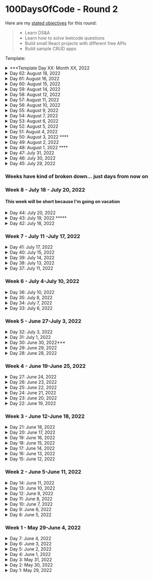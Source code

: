 # 100DaysOfCode - Round 2

Here are my [stated objectives](https://lenniecottrell.github.io/100DaysOfCode-Round-2/) for this round:

> - Learn DS&A
> - Learn how to solve leetcode questions
> - Build small React projects with different free APIs
> - Build sample CRUD apps

Template:

<details>
  <summary>***Template Day XX: Month XX, 2022</summary>

#### Things I accomplished today:

#### Things I want to focus on tomorrow:

#### Notes/Learnings

#### To Do

</details>

<details>
  <summary>Day 62: August 18, 2022</summary>

#### Things I accomplished today:

- I decided to scrap the alert altogether and just disable the menu if you're not logged in. I tried to add a little tool tip to encourage the user to log in, but the UI/UX seemed messy so I just disabled it. There are already two places where the user is encouraged to log in, I think that's enough feedback.

#### Things I want to focus on tomorrow:

- Try to add the tool tip about the weird google books behavior
- Figure out how to display languages
- Start reading about deploying!

#### Notes/Learnings

#### To Do

- ~~change alert style if you try to add a book when you're not logged in~~
- add the little tool tip about google shortening descriptions
- Get rid of the warning about a button can't be a child of a button (hasn't caused any problems yet though...)
- deploy!
- fix flashing in MyLibrary when adding a first book to ReadingNow
- preserve the active library tab on refresh
- Add sorting to the main search page
- fix flashing in the sign in button when refreshing

</details>

<details>
  <summary>Day 61: August 16, 2022</summary>

#### Things I accomplished today:

- I started trying to implement a different alert to match the UI style, haven't figured it out yet.

#### Things I want to focus on tomorrow:

- Keep working on the alert style

#### Notes/Learnings

- This is the first Chakra component that doesn't feel straightforward and easy to use, but that may be because I'm trying to put an alert on a modal that already uses the `useDesclosure` methods, and I can't re-use them.

#### To Do

- change alert style if you try to add a book when you're not logged in
- Get rid of the new warning about a button can't be a child of a button
- add the little tool tip about google shortening descriptions
- deploy!
- preserve the active library tab on refresh
- Add sorting to the main search page
- fix flashing in MyLibrary when adding a first book to ReadingNow
- fix flashing in the sign in button when refreshing

</details>

<details>
  <summary>Day 60: August 15, 2022</summary>

#### Things I accomplished today:

- I pretty much finished most of the mobile styles today AFAIK
- I discovered a bug in My Library when there were no authors listed in the results. I fixed it quickly!
- Yesterday (maybe today?) I created a bug in the warning popover where it doesn't dismiss on desktop. It works fine on mobile for some reason, but I should deal with that next, then I can merge this branch into main.

#### Things I want to focus on tomorrow:

- ~~Fix the popover issue~~
- Fix the alert style if you're not logged in
- Add the little tool tip to the BookDetailShelf component.

#### Notes/Learnings

Now that I know what I'm doing with responsive styles in Chakra, I loooooove it.

#### To Do

- Fix popover issue
- Get rid of the new warning about a button can't be a child of a button
- ~~deal with mobile styles for the detail page(s)~~
- ~~deal with mobile styles for MyLibrary~~
- change alert style if you try to add a book when you're not logged in
- add the little tool tip about google shortening descriptions
- deploy!
- preserve the active library tab on refresh
- Add sorting to the main search page
- fix flashing in MyLibrary when adding a first book to ReadingNow
- fix flashing in the sign in button when refreshing

</details>

<details>
  <summary>Day 59: August 14, 2022</summary>

#### Things I accomplished today:

- Had to skip a day since my in-laws are in town and we had some house projects to do.
- I did some good hard work today and made up for yesterday. I found some great chakraUI templates [here](https://chakra-templates.dev/navigation/navbar) and adapted one to fit my needs to I could collapse the menu.
  - The way they did this was really smart! Instead of needing an if statement, they just used different display styles to hide/show the menu depending on the screen size. Under the hood this uses @media queries with `min-width` but it's a little cleaner with chakra
- I also added link overlays to the collapsed menu so that the whole row is clickable, instead of just the word. Much better UX

#### Things I want to focus on tomorrow:

- Finish fleshing out the mobile styles - shouldn't be super hard (fingers crosses)

#### Notes/Learnings

- I'm glad those templates exist because I would have been scratching my head quite a lot to figure this out. I also had to do a lot of tweaking to get it to work for me, I didn't just copy/paste. Actually, copy/pasting code pretty much never works, because everyone's codebase is different, and if you don't understand what you're pasting, you'll either introduce some weird side effects or break something outright.

#### To Do

- ~~Figure out how to collapse the nav menu for mobile~~
- Fix popover issue
- Get rid of the new warning about a button can't be a child of a button
- deal with mobile styles for the detail page(s)
- deal with mobile styles for MyLibrary
- change alert style if you try to add a book when you're not logged in
- add the little tool tip about google shortening descriptions
- deploy!
- preserve the active library tab on refresh
- Add sorting to the main search page
- fix flashing in MyLibrary when adding a first book to ReadingNow
- fix flashing in the sign in button when refreshing

</details>

<details>
  <summary>Day 58: August 12, 2022</summary>

#### Things I accomplished today:

- Started working on mobile styles. Chakra makes it prettty easy, except I'm not sure how to collapse the menu. I might need to go the traditional way with a media query and classnames rather than chakra's built-in system and conditional react

#### Things I want to focus on tomorrow:

- Keep working on mobile styles

#### Notes/Learnings

- Collapsing the nav menu has been the first style related thing that Chakra doesn't make really easy.

#### To Do

- Figure out how to collapse the nav menu for mobile
- deal with mobile styles for the detail page
- change alert style if you try to add a book when you're not logged in
- add the little tool tip about google shortening descriptions
- deploy!
- preserve the active library tab on refresh
- Add sorting to the main search page
- fix flashing in MyLibrary when adding a first book to ReadingNow
- fix flashing in the sign in button when refreshing

</details>

<details>
  <summary>Day 57: August 11, 2022</summary>

#### Things I accomplished today:

- I moved the style of the search bar from my scss file to a chakra component for consistency's sake
- I removed the search bar from the MyLibrary page. I thought about the value/work of keeping it, and it wasn't worth it. It's unnecessary for a demo app
- I merged into main some work that fixed an issue when removing a book if there's only one on the shelf

#### Things I want to focus on tomorrow:

- start working on mobile styling

#### Notes/Learnings

- I only added one new thing to the to do list today, and checked two off.
- I moved sorting lower on the list. I'm anxious to get a demo out, and that can wait

#### To Do

- change alert style if you try to add a book when you're not logged in
- deal with mobile styles
- change the menu to collapse at a certain breakpoint
- add the little tool tip about google shortening descriptions
- deploy!
- preserve the active library tab on refresh
- ~~hide the search bar on MyLibrary~~
- Add sorting to the main search page
- fix flashing in MyLibrary when adding a first book to ReadingNow
- ~~deal with the final book being removed (again)~~
- fix flashing in the sign in button when refreshing

</details>

<details>
  <summary>Day 56: August 10, 2022</summary>

#### Things I accomplished today:

- Today I mostly floundered around trying to fix the flashing issues when the MyLibrary component mounts. I tried using `useLayoutEffect` which didn't seem to make a difference, and I started considering if my architecture is over engineered (do I really _need_ a server?), but I really don't want to have to go back and redesign everything if I can avoid it

#### Things I want to focus on tomorrow:

- I think I'd like to prioritize getting a demo out, and I can ask for help with the flashing once I have that set up.
- Focus on the final tasks like sorting, mobile styles, hiding the search bar on the my library page

#### Notes/Learnings

- This flashing thing is a real thorn in my side - I thought I had solved it by adding a timeout in `useEffect` when the MyLibrary component loads, but that doesn't actually seem to make a difference. My suspicion now is that the initial state of an empty array is always rendered because of the logic I've written, so I either need to change my logic or change my initial state, or something. It's definitely a timing issue because `useState` is async.

#### To Do

- fix flashing in MyLibrary when adding a first book to ReadingNow
- deal with mobile styles
- change the menu to collapse at a certain breakpoint
- hide the search bar on MyLibrary
- Add sorting to the main search page
- preserve the active library tab on refresh
- add the little tool tip about google shortening descriptions
- fix flashing in the sign in button when refreshing

</details>

<details>
  <summary>Day 55: August 9, 2022</summary>

#### Things I accomplished today:

- I dealt with undefined values on the server when the value returned from a shelf is empty
- I read a little about `useLayoutEffect` and tried it out a little to see if it helped flashing. I don't think I fully wrapped my brain around it because it didn't seem to make a difference. I went back to trying to fix it with normal `useEffect`

#### Things I want to focus on tomorrow:

- I need to fix the flashing on the initial load of the `MyLibrary` component, but the refresh flashing I will move to a lower priority
- work on mobile styles

#### Notes/Learnings

#### To Do

- fix flashing in MyLibrary when adding a first book to ReadingNow
- deal with mobile styles
- change the menu to collapse at a certain breakpoint
- hide the search bar on MyLibrary
- Add sorting to the main search page
- preserve the active library tab on refresh
- add the little tool tip about google shortening descriptions
- fix flashing in the sign in button when refreshing

</details>

<details>
  <summary>Day 54: August 7, 2022</summary>

#### Things I accomplished today:

I fixed a bunch of minor things today but it really cleaned up the whole experience of the app. I dealt with teh sign-out flow and the state of the sign in/sign out button, and added user feedback so you know if you're signed in or out.

#### Things I want to focus on tomorrow:

- figure out the multiple authors comma problem when books are removed from MyLibrary

#### Notes/Learnings

-It's amazing how most days I can knock out one major piece of functionality and add two or three things to the two do list at the same time.
-I've said it before I'll say it again - consistency is the key to learning and building.
-I'm excited to finish this, have a project I'm proud of, and get back into DS&A

#### To Do

- deal with mobile styles
- change the menu to collapse at a certain breakpoint
- add the little tool tip about google shortening descriptions
- fix flashing in the sign in button when refreshing
- fix flashing in MyLibrary when adding a first book to ReadingNow
- Add sorting to the main search page
- hide the search bar on MyLibrary
- preserve the active library tab on refresh

</details>

<details>
  <summary>Day 53: August 6, 2022</summary>

#### Things I accomplished today:

Today I cleaned up the styles of the book detail cards to make them more pleasing to look at

#### Things I want to focus on tomorrow:

- Fix multiple authors on the BookDetailShelf card
- Deal with the sign out button
- Maybe address some of the flashing issues
- Add sorting?

#### Notes/Learnings

The google books API returns different volume information depending on whether you're authenticated or not. WTF google?

#### To Do

- ~~figure out how to stop multiple authors from adding commas every time the components renders~~
- ~~handle sign out~~
- add a tooltip to explain the goodle books API behavior
- fix flashing in the sign in button when refreshing
- fix flashing in MyLibrary when adding a first book to ReadingNow
- Add sorting to the main search page
- ~~Clean up styles~~
- hide the search bar on MyLibrary
- preserve the active library tab on refresh

</details>

<details>
  <summary>Day 52: August 5, 2022</summary>

#### Things I accomplished today:

- I added toasts to indicate success/errors with adding and removing books from shelves, and got the modals to close and lists to update when books are added/removed. I still added three things to the to do list, but this was important progress :D

#### Things I want to focus on tomorrow:

- I have multiple flashing issues to deal with now, but I'm not going to prioritize that right now (hopefully that doesn't come back to bite me)
- deal with some smaller things on the to-do list to try and pare it down a bit

#### Notes/Learnings

- I tried to fix the issue with the sign-in button flashing on refresh, and I'm gonna push that to the bottom of the to-do list. It's annoying but it's not crucial to the functionality, and I have other things to work on that are more important

#### To Do

- ~~reorder the list of shelves to be consistent with shelfId~~
- figure out how to stop multiple authors from adding commas every time the components renders
- Clean up styles
- Add sorting to the main search page
- hide the search bar on MyLibrary
- preserve the active library tab on refresh
- fix flashing in MyLibrary when adding a first book to ReadingNow
- fix flashing in the sign in button when refreshing
- handle sign out
- ~~close the book detail modal and re-render when books are removed from a shelf~~
- ~~close the book detail modal and re-render with a success message when books are added to a shelf~~

</details>

<details>
  <summary>Day 51: August 4, 2022</summary>

#### Things I accomplished today:

- I started working on the sign-in button state which proved more complicated than conditional rendering.
- I needed to add the authorization flow to another one of my routes which felt innefficient, but it works
- I added a server call to the useToken custom hook to check to see if initial token state exists when the hook is initialized. This solved some flashing issues on navigation, but now I have flashing issues on refresh...

#### Things I want to focus on tomorrow:

- Fix the flashing issue
- go back to working on what happens in the app after you add/remove a book

#### Notes/Learnings

#### To Do

- fix flashing issue with the sign in button on refresh
- handle search on the library shelves
- handle sign out
- close the book detail modal and re-render when books are removed from a shelf
- close the book detail modal and re-render with a success message when books are added to a shelf
- figure out how to stop multiple authors from adding commas every time the components renders
- Add sorting
- Clean up styles

</details>

<details>
  <summary>Day 50: August 3, 2022 ****</summary>

#### Things I accomplished today:

- Woo! I added a bunch of cool stuff today
  - I added session storage to only show the welcome modal on the first time the user visits in a session. This works really well!
  - I restricted the My Library page to only work when the use has already logged in
  - I added a popover to the My Library link that only shows up when the user isn't logged in.

#### Things I want to focus on tomorrow:

- Deal with the sign in button state
- Go back to closing the detail modals

#### Notes/Learnings

- I implemented session storage for the first time today. Pretty straightforward stuff, but always good to try new things
- I am learning a ton about when and how to use the useEffect hook

#### To Do

- Deal with the sign in button state
- close the book detail modal and re-render when books are removed from a shelf
- close the book detail modal and re-render with a success message when books are added to a shelf
- figure out how to stop multiple authors from adding commas every time the components renders
- Add sorting
- Clean up styles

</details>

<details>
  <summary>Day 49: August 2, 2022</summary>

#### Things I accomplished today:

- I started to fix the loading issue by creating a modal that prompts the user to log in. This mostly works
- I need to figure out how to make sure that the app recognizes that the user is logged in when a token exists in the backend already.

#### Things I want to focus on tomorrow:

- Keep working on this! I'm close to wrapping up this issue.
- Get the welcome modal to only appear on first load

#### Notes/Learnings

- This has been a good exercise in yak shaving XD I started by trying to remove a book, which meant I needed to re-render some components, which means I needed to move state to a different component, but then it would all just be easier if bookshelves weren't accessible in the first place if you weren't logged in...

#### To Do

- ~~Get the welcome modal to only appear on first load~~
- ~~figure out the log in timing issue~~
- ~~get the app not to break when you click on "my library" when you're not logged in~~
- Deal with the sign in button state
- close the book detail modal and re-render when books are removed from a shelf
- close the book detail modal and re-render with a success message when books are added to a shelf
- figure out how to stop multiple authors from adding commas every time the components renders
- ~~add a logged in context?~~
- Add sorting
- Clean up styles

</details>

<details>
  <summary>Day 48: August 1, 2022 ****</summary>

#### Things I accomplished today:

- I successfully fixed the refresh error by loading the token into the API call on the server rather than using a query parameter from the client. This worked really well until I reset everything, and now the library page doesn't load unless you're already signed in, so I need to handle that, but I made a big step from yesterday when I was stuck.
- I cleaned up some components as well - always good to clean as you go

#### Things I want to focus on tomorrow:

- once I fix this loading issue I can move on to the next items in my to-do list. I have a sense for what needs to be done to fix it.
- After that, figure out how to close the modal and show a success message when actions are performed

#### Notes/Learnings

- I'm learning a lot about when and how to use `useEffect` and how timing works in React. It feels like a more advanced understanding of what's actually going on under the hood.
- I'm glad I added a backend - it's useful for a number of things and I'm learning more about what I can do with it, like storing information for later and making API calls from the server instead of the client.
- Originally I thought that storing the token on the server would make Context irrelevant, but now I'm using both and I can understand why you might need both.

#### To Do

    - Add routes to the library page to stay on the right page when refreshed
    - Figure out what to do when the token expires

</details>

<details>
  <summary>Day 47: July 31, 2022</summary>

#### Things I accomplished today:

- I'm stuck again. I started working on the re-load page issue which led me down a rabbit hole of figuring out where state belongs and where to make API calls and how to fetch token data from my server before the page renders

#### Things I want to focus on tomorrow:

- Gotta figure this out. How do I get the token data from the server before the component renders?

#### Notes/Learnings

- do I need the tab components if I move the API calls/state to MyLibary?

#### To Do

    - figure out how to refresh the page without crashing the app
    - close the modal and re-render when books are removed from a shelf
    - close the modal with a success message when books are added to a shelf
    - figure out how to stop multiple authors from adding commas every time the components renders
    - get the app not to break when you click on "my library" when you're not logged in
    - add a logged in context?
    - Deal with the sign in button state
    - Add sorting
    - Clean up styles

</details>

<details>
  <summary>Day 46: July 30, 2022</summary>

#### Things I accomplished today:

- I wrote my backend call to remove a book from a shelf, it works! (after some troubleshooting where I needed to add an empty pair of brackets in the axios call)
- I added a `BookDetailShelf` component to be able to remove a book, and change the button appropriately. I wonder if there's a simpler way to do this?

#### Things I want to focus on tomorrow:

- keep working on the close-modal and re-render issue

#### Notes/Learnings

- Programming is an exercise in one-step-forward-two-steps-back. I checked something off in my to do list today, but noticed multiple other things I need to address

#### To Do:

    - close the modal and re-render when books are removed from a shelf
    - close the modal with a success message when books are added to a shelf
    - figure out how to stop multiple authors from adding commas every time the components renders
    - get the app not to break when you click on "my library" when you're not logged in
    - add a logged in context?
    - Deal with the sign in button state
    - Add sorting
    - Clean up styles

</details>

<details>
  <summary>Day 45: July 29, 2022</summary>

#### Things I accomplished today:

- I got the "My Library" page working. It now renders books from any of the available shelves!

#### Things I want to focus on tomorrow:

- design and add a button to remove a book from a bookshelf - maybe it can go in the bookdetail component somehow? Or make a similar but slightly different version of the book detail component? that's probably easier

#### Notes/Learnings

- To Do:
  - add a logged in context
  - ~~Differentiate between the GET shelf calls in the backend~~
  - remove books from shelves
  - Deal with the sign in button state
  - Add sorting
  - Clean up styles

</details>

### Weeks have kind of broken down... just days from now on

### Week 8 - July 18 - July 20, 2022

#### This week will be short because I'm going on vacation

<details>
  <summary>Day 44: July 20, 2022</summary>

#### Things I accomplished today:

-Opened and closed a PR for the `feature/addToLibrary` branch.

- I added a route to the backend to GET an authenticated user's shelves and successfully returned a book I added via my app
- I added a custom hook to use Context for the Token value. It works, but I still need a deeper understanding of Context

#### Things I want to focus on tomorrow:

-Tomorrow I'll be off the grid! When I get back, focus on rendering the shelves. I need to adapt the CardGrid component for the shelves, but I already have a good idea about how to do it

#### Notes/Learnings

- I found out that currently I can only log in on the landing page. That isn't a problem, but I need to deal with it
- Still to do, in a loose order:
  - Render the shelves
  - Differentiate between the GET shelf calls in the backend
  - remove books from shelves
  - Deal with the sign in button state
  - Add sorting
  - Clean up styles

</details>
<details>
  <summary>Day 43: July 19, 2022 *****</summary>

#### Things I accomplished today:

- I finally got my backend request working, and added a book to my google books library!

#### Things I want to focus on tomorrow:

- add the other calls to the other shelves
- Start working on what happens once the backend gets the response

#### Notes/Learnings

- Still to do, in no particular order:
  - Remove books from shelves
  - render the shelves and handle auto updates?
  - add sorting
  - add pagination/load more
  - handle rendering of the sign in button if you're signed in
  - clean up the styles of the book detail page

</details>
<details>
  <summary>Day 42: July 18, 2022</summary>

#### Things I accomplished today:

- Changed my API key and reset my .env file so it doesn't get tracked!
- Wrote my basic routes for the backend
- Connected my frontend to the backend and sent request parameters
- Sent basic responses to the frontend

#### Things I want to focus on tomorrow:

- Make a request from the backend to the google books API and actually send book data to the frontend - I should plan out how that's actually going to work in my app...

#### Notes/Learnings

- Always make sure .env files are in the .gitignore BEFORE you start coding!
- I achieved everything I said I wanted to work on today
- If I had the whole day free I feel like I could make massive progress on this project

</details>

### Week 7 - July 11 -July 17, 2022

<details>
  <summary>Day 41: July 17, 2022</summary>

#### Things I accomplished today:

- I missed yesterday but I made it up today with some big progress!
- I figured out how to get the access token I need for the google books api
- I re-wrote my book detail modal to include options for which shelf I needed to add the book do
- I created a backend to store my API key to make authenticated requests

#### Things I want to focus on tomorrow:

- I need to connect my backend and frontend to send the bookdata to the backend, make the request with the API key, and send the data back to the frontend

#### Notes/Learnings

- The most secure way to store sensitive data in a react app is to store it in a backend and make requests from the backend.
- I made big progress today! I'm getting closer and closer to getting all the pieces together, I can feel it coming

</details>

<details>
  <summary>Day 40: July 15, 2022</summary>

#### Things I accomplished today:

- I finally figured out the difference between authorization and authentication - for my purposes I need authorization in my app ising an OAuth implicit flow to get a token for the books API. Actually implementing it is proving challenging, mostly because Google's docs are difficult to navigate. It's hard to tell what's relevant to me and useful

#### Things I want to focus on tomorrow:

- Keep working on this

#### Notes/Learnings

</details>

<details>
  <summary>Day 39: July 14, 2022</summary>

#### Things I accomplished today:

- I did a lot of reading about using google authentication and mad a couple of attempt adding it to my app.
- I got the basic user data, but haven't figured out hwo to get a token yet

#### Things I want to focus on tomorrow:

- Still working on this

#### Notes/Learnings

- The first tutorial I watched used tools that are now deprecated since Google's move to Google Identity Services, so I had to backtrack and start over. I'm trying to just use Google's docs and guides
- The google docs are confusing

</details>

<details>
  <summary>Day 38: July 13, 2022</summary>

#### Things I accomplished today:

- I'm still digging into Google Identity Services. I tried using some pre-built stuff from NPM but I can't seem to get the things I need from it, so I keep having to backtrack and learn how to implement it directly. This is probably a good thing in the long run.

#### Things I want to focus on tomorrow:

- Keep working on this - I'm going to stick to this goal until I am able to add books to my library

#### Notes/Learnings

- Be patient, be consistent, you'll get there

</details>

<details>
  <summary>Day 37: July 11, 2022</summary>

#### Things I accomplished today:

- Did more research/tinkering with google auth - I still think it'll serve my purposes but it's taking a while to know how to implement it correctly. I think I need to use React Context?

#### Things I want to focus on tomorrow:

- Keep working on this

#### Notes/Learnings

- Glad to try a new tool like React Context

</details>

### Week 6 - July 4-July 10, 2022

<details>
  <summary>Day 36: July 10, 2022</summary>

#### Things I accomplished today:

- I decided to revisit using google for authentication rather than building my own system and adding stuff to a backend, and I think it'll work fine (I'm trying to do less from scratch this time around)
- I started building out a pretty basic sign-in flow with some npm packages, but as soon as I got it working Google gave me a warning that I was using a soon-to-be-deprecated library and I'd need to upgrade, so I had to backtrack

#### Things I want to focus on tomorrow:

- Keep going with this login issue, I don't think it'll take that long actually (...he said ominously)

#### Notes/Learnings

- This round has been less consistent than round 1, but I have a baby coming and I'm trying to spend quality time with my wife before we have the kid, so I don't feel that bad about missing a day. As long as I stay on track with my goals and keep making progress, that's the important part
- I've been reminded that I enjoy the consistency of daily learning/building, and when this is over I would like to build in an hour of learning/building every day even if it's not in the formal structure of #100DaysOfCode

</details>
<details>
  <summary>Day 35: July 8, 2022</summary>

#### Things I accomplished today:

- I started thinking about how to add things to "My Library" in my book app, and originally I was thinking I could use the Google Books API for that (I think I still can?) but then I thought I might need a database to store everything, so I started looking into MongoDB, and that research was all I really had time for.

#### Things I want to focus on tomorrow:

- Keep going with Mongo, but also maybe spend some more time deciding if I really actually need to do it this way or not.

#### Notes/Learnings

- I haven't made anything with Mongo or any NoSQL DB yet, so I definitely want to come back to it.

</details>
<details>
  <summary>Day 34: July 7, 2022</summary>

#### Things I accomplished today:

- I was finally able to select a single book and pass the data to the modal component on a click
- I made the "find in overdrive" link look like a button

#### Things I want to focus on tomorrow:

- Style the modal and fix the cards
- Add buttons to "add to library"

#### Notes/Learnings

- This was a pretty common and trivial thing to do in React, and I'm glad that my blocker was not my understanding of it, but just a simple syntax error.

</details>

<details>
  <summary>Day 33: July 6, 2022</summary>

#### Things I accomplished today:

- Turns out the undefined data wasn't my issue (thank god, I felt so dumb), the problem was I had brackets around my mapped JSX, so the map was returning an awrray of undefined. Still feel dumb, but not as dumb because I did actually know what I was doing, I just had a stupid syntax error.
- I watched the videos on doubly linked lists and circular lists, but I will watch them again and take notes

#### Things I want to focus on tomorrow:

- Keep working on selecting a single book

#### Notes/Learnings

</details>

### Week 5 - June 27-July 3, 2022

<details>
  <summary>Day 32: July 3, 2022</summary>

#### Things I accomplished today:

- Kept working on reorganizing my API data in react so it's easier to work with
- I refactored a bunch of stuff but I'm still having trouble dealing with undefined data.

#### Things I want to focus on tomorrow:

- If I have time, keep working on this

#### Notes/Learnings

- Maybe I need to do some react tutorials to review some react concepts...

</details>
<details>
  <summary>Day 31: July 1, 2022</summary>

#### Things I accomplished today:

- I jumped back into the book app today. It took a minute to get my brain back in the mode but eventually I got into it again. Daily work will be helpful

#### Things I want to focus on tomorrow:

- Keep working on reorganizing the data to make it easier to use and more "react-like"
- Keep working on dispoalying the data as a selectable card

#### Notes/Learnings

- I'm super stuck on this, and being stuck sucks. I'll keep working at it until I get it.

</details>
<details>
  <summary>Day 30: June 30, 2022***</summary>

#### Things I accomplished today:

- I FINALLY REVERSED A LINKED LIST!!!! The problem before was that I wasn't resetting `current` back to the head on subsequent interations, so after the first removal the loop didn't run.

#### Things I want to focus on tomorrow:

- My parents are in town but I'm still gonna try to get up early to code. Back to the book app, where I'm stuck on another problem. Hopefully coming back to it with fresh eyes will be helpful

#### Notes/Learnings

- I want to write a blog post about this process! I made so many mistakes!

</details>
<details>
  <summary>Day 29: June 29, 2022</summary>

#### Things I accomplished today:

- I was able to fix my `removeLast` method enough so that I can successfully reverse a linked list with up to two elements. It doesn't work when I add a third element. WHYYYYYYYYY

#### Things I want to focus on tomorrow:

- Keep working on this problem. If I can't figure it out tomorrow I will ask for help, but I won't look up alternate solutions until I have solved it at least once by myself.

#### Notes/Learnings

- Progress is slow when you have a very limited time each day.

</details>
<details>
  <summary>Day 28: June 28, 2022</summary>
  
 I went to a wedding this past weekend so I took satuday and sunday off, and I just couldn't fit it in on monday, so I'm starting back up Tuesday. This upcoming weekend will also be weird because my aprents are in town - I will try to code in the mornings as usual but might not get to it every day.
 
  #### Things I accomplished today:
  - I'm still working on reversing a linked list - as I was debugging I learned that there were issues with my `removeLast` and `addFirst` methods. I think I successfully debugged and tested `addFirst` but I have more to do with `removeLast`. I'm getting closer though
  #### Things I want to focus on tomorrow:
  - Solve. This. Problem.
  #### Notes/Learnings
  - On leetcode the implementation will have to be different - right now I'm implementing methods as part of the LinkedList class, but I don't know if I can manipulate the class on leetcode.

</details>

### Week 4 - June 19-June 25, 2022

<details>
  <summary>Day 27: June 24, 2022</summary>
  
  #### Things I accomplished today:
  - I reworked my implementation of the linked list and I got really close to figuring out the right syntax to reverse it, but I'm not quite there yet. I'm close though, and I'm confident that I can come up with my own (brute force) solution before I need to look up answers
  #### Things I want to focus on tomorrow:
  - Tomorrow I will be taking a break since I'm going to a wedding. Back to in on Sunday!
  - On sunday I will solve this problem!
  #### Notes/Learnings
  - I did the beginning of this process on paper, which allowed me to think through the problem fully before jumping in to actual code. Now that I'm just struggling with implementation, I think it's better that I'm able to test it in VScode.

</details>
<details>
  <summary>Day 26: June 23, 2022</summary>

#### Things I accomplished today:

- Back to the book app. I'm struggling with a problem that feels trivial, and all I accomplished today was more struggle

#### Things I want to focus on tomorrow:

- I try to balance time between working a project and DSA study, but it's hard to be patient with progress when you're stuck on a problem in both realms. I think I might try to go back to reversing a linked list tomorrow, and come back to this problem in my app once I solve that one.

#### Notes/Learnings

- Sometimes I feel like I really understand how to do this work, and sometimes I still feel like a dumb baby. I hope I can get a job as a developer even when there are still times I feel like a dumb baby. Is that the bar for getting a dev job? Not ever feeling like a dumb baby anymore?

</details>
<details>
  <summary>Day 25: June 22, 2022</summary>

#### Things I accomplished today:

- I started actually working on reversing a linked list. I have some pseudocode I think will work, I just need to do the hard part of actually implementing it

#### Things I want to focus on tomorrow:

- I'll keep working away at this problem.

#### Notes/Learnings

- I tried to modularize the implementation of a linked list and an addLast() method and got caught up in the npm requirements of modules, but when I was testing my implementation it was working and I only had to look up one thing
- This will take me a little while, but I really want to figure this out before looking up an answer

</details>
<details>
  <summary>Day 24: June 21, 2022</summary>

#### Things I accomplished today:

- I was really tired today and had a busy day, so I didn't accomplish much, but I started thinking about how to reverse a linked list. With the time and mental space I have this week it will probably take me a few days to work out a test solution.

#### Things I want to focus on tomorrow:

- I want to keep working on reversing a linked list
- work on the card if I have time

#### Notes/Learnings

- Must. Not. Criticize. Myself. For. Being. Tired.

</details>
<details>
  <summary>Day 23: June 20, 2022</summary>

#### Things I accomplished today:

- I tried to refactor my list component with `map()` instead of creating an array with a for loop, but I ended up breaking it a lot more :(
- On the upside, I submitted two PRs to my company codebase today, so that's pretty exciting, and I think should count towards this project

#### Things I want to focus on tomorrow:

- Keep working on the card grid state
- Start a new linked list problem so I don't let it get stale

#### Notes/Learnings

- This is an annoying problem!!!

</details>

<details>
  <summary>Day 22: June 19, 2022</summary>

#### Things I accomplished today:

- I watched a new linked list video about the Iterable interface in Java. I'm not sure if I'll end up using the info from this video because I'm not using Java, but I'm sure that the concept is valuable, and it was the last video before getting into doubly linked lists and circular lists
- I realized that moving my API call did not, in fact, solve my problem of selecting a specific card. I need to figure out how to set the state of the card grid with a "selected" card.

#### Things I want to focus on tomorrow:

- Keep working on the grid

#### Notes/Learnings

- This is my first major stumbling block on this project. I hate to be impeded by something that feels so fundamental to React, but I need to remind myself that I'm still learning, people have solved this problem before, and I'll figure it out eventually if I keep at it.

</details>

### Week 3 - June 12-June 18, 2022

<details>
  <summary>Day 21: June 18, 2022</summary>

#### Things I accomplished today:

- I realized I didn't know how to get book data into my book detail page, and started thinking I might need Redux for that. After reading a bit about Redux I realized I just needed to move my API call to the book grid component instead.
- I'm actually not 100% sure this solves my problem, but I'm going to work on it for a while to see if I can make it work. Then I'll revisit redux if I can't.

#### Things I want to focus on tomorrow:

- Keep working on the book detail page

#### Notes/Learnings

- Reading about use cases for redux was helpful before I just dove right in. The idea that planning and preparation is a better approach than just jumping right into the code is sinking deeper and deeper into my awareness as I work on this.

</details>

<details>
  <summary>Day 20: June 17, 2022</summary>

#### Things I accomplished today:

- I built out the basic skeleton of the book detail page and added it as a modal on the main page

#### Things I want to focus on tomorrow:

- Keep styling the modal so it looks right and displays the right information

#### Notes/Learnings

- Getting that modal working was way trickier than I thought it would be!
- Don't forget to put the right day in the commit message

</details>

<details>
  <summary>Day 19: June 16, 2022</summary>

#### Things I accomplished today:

- I worked through Leetcode 203 with a one pointer and two pointers today to really make sure I knew what was going on, and created a little visual helper for myself with sticky notes.
- I designed and started building the skeleton for a book detail page in my book app

#### Things I want to focus on tomorrow:

- Build out the book detail page

#### Notes/Learnings

- My main app page is currently rendering twice on initial load - I gotta figure that out.
- Things not to forget about: TDD, Redux

</details>

<details>
  <summary>Day 18: June 15, 2022</summary>

#### Things I accomplished today:

- I worked through Leetcode 203 again focusing on understanding each step

#### Things I want to focus on tomorrow:

- I'm going to keep working on LinkedList problems for now - I'll get to the book app this weekend

#### Notes/Learnings

- It's tedious to work the same problems multiple times, but if the focus is on understanding, I think it's still a good use of my time. I want a deep knowledge of these concepts, and since I'm not in school full time I need to be wrestling with them as much as possible during my limited time I have to study and practice.

</details>

<details>
  <summary>Day 17: June 14, 2022</summary>

#### Things I accomplished today:

- worked on leetcode #203
- I wrestled with it for a while before looking at solutions - I'll need to do that for a while as I'm learning, and with limited time I'll have to be patient. However! When I looked at some solutions I was really close

#### Things I want to focus on tomorrow:

- I want to work through this problem again to review
- I'd really like to not leave the book app for more than a day or two - maybe I can find a time in the middle of the day?

#### Notes/Learnings

- Doing this with limited time is a littel frustrating. Things are going pretty well at work, but my progress with learning/building an app is extra slow since I limited time. I'm leaning in to development opportunities at work, but I'd still like to build out my portfolio and I'd still like to learn DS&A

</details>

<details>
  <summary>Day 16: June 13, 2022</summary>

#### Things I accomplished today:

- Reviewed some linked list implementation and started a new problem

#### Things I want to focus on tomorrow:

- work on that problem!
- If I have time start working on the book detail page

#### Notes/Learnings

-I like learning

</details>

<details>
  <summary>Day 15: June 12, 2022</summary>

#### Things I accomplished today:

- I built out a login page with Formik and Chakra. Doesn't do anything yet but the basic page is built

#### Things I want to focus on tomorrow:

- Review Linked List videos and code
- Look at a new Linked List Problem
- Start building a book detail page

#### Notes/Learnings

</details>

### Week 2 - June 5-June 11, 2022

<details>
  <summary>Day 14: June 11, 2022</summary>

#### Things I accomplished today:

- Finished leetcode 141, but had to look up the full solution
- Decided to switch my account login from a modal to a separate page
- Did more reading and gathered some more resources on user auth. Beginning to feel a bit like [yak shaving](https://xkcd.com/1739/) -> I need to create a form, okay I can do that with Chakra, but chakra recommends integrating with Formik, okay now I have to read about Formik, plus I have this walkthrough open that I should read to get an overview of the process, and does user auth require React's context API? I need to read about that too...

#### Things I want to focus on tomorrow:

- Revisit the linked list videos to keep it fresh, maybe start a new problem
- Build out the account page

#### Notes/Learnings

- There was a trick to finding a linked list cycle that I didn't know where a pointer that moves by two and a pointer that moves by one will eventually meet up if there is a cycle. Seems straightforward and I wonder what other kinds of problems there are where I can use that concept
- I looked a bit deeper into using google sign-in and I think it might be ambitious for now. I should focus on building out the rest of the app before adding user auth.
- Refocus: make a book details page, make a way to populate "my library"

</details>
<details>
  <summary>Day 13: June 10, 2022</summary>

#### Things I accomplished today:

- I looked at LeetCode #237 on linked lists. I reviewed a couple of solutions after thinking about it for a while and made sure I understood the solutions before moving on.
- Started working on LeetCode #141 also. I got close! my initial attempt passed some of the test cases but didn't pass submission. I'll take one more crack at it before looking up solutions.

#### Things I want to focus on tomorrow:

- finish this problem
- keep reading about user auth

#### Notes/Learnings

- I'm very proud of myself for beginning to tackle leetcode questions, and actually starting to feel like I understand the basics of DS&A

</details>
<details>
  <summary>Day 12: June 9, 2022</summary>

#### Things I accomplished today:

- I finished building the "My Library" page when its blank - I think I need to implement user authentication before I can populate shelves? Maybe not....
- Cleaned up some components
- Started studying how another dev implemented user auth on a simple to do app (he used Redux)

#### Things I want to focus on tomorrow:

- I want to keep working on this, but I also want to keep picking away at linked lists. I'm gonna do some review and maybe look at a problem
- If I have more time I'll keep studying how to do user authentication

#### Notes/Learnings

- I am feeling very confident with my CSS/Fundamental React skills. I obviously have a ton to learn still, but it's time to start challenging myself to get outside my comfort zone.
- Adding user auth will definitely be a challenge!
- Add redux to this app would also be a very useful challenge

</details>
<details>
  <summary>Day 11: June 8, 2022</summary>

#### Things I accomplished today:

- Today I made some design decions about UI/UX and started implementing them in my book app
- "My Library" will be its own page with tabs for different shelves
- Account login is a modal box for now

#### Things I want to focus on tomorrow:

- finish building the "My Library" page
- study how to add authentication

#### Notes/Learnings

- I can't stress enough how important and valuable it is to plan before starting to code. Let this be a lesson I drive deep into my brain.

</details>
<details>
  <summary>Day 10: June 7, 2022</summary>

#### Things I accomplished today:

- did some planning for the next pages of my book app
- Built out the about page
- Researched some components I want to use for the account page and book detail page

#### Things I want to focus on tomorrow:

- Build the account page and book detail page
- Connect the routes to the new pages

#### Notes/Learnings

- Design choices are hard! There are many different ways a design could go, and planning definitely helps but it's hard to know if you're picking a good UI/UX until you actually start using the thing I think.

</details>
<details>
  <summary>Day 9: June 6, 2022</summary>

#### Things I accomplished today:

- attempted to implement a linked list from memory
- reviewed some of the linked list videos as a refresher

#### Things I want to focus on tomorrow:

- don't lose steam on the book app - do some planning

#### Notes/Learnings

- false confidence when you're learning is super real.
- The concept of a linked list isn't hard to understand, but remembering how to implement it in code is more difficult than I expected
- Practice more. Maybe look at some problems and solutions to get more context on how to use a linked list?

</details>
<details>
  <summary>Day 8: June 5, 2022</summary>

#### Things I accomplished today:

- standardized the card size and position of the images/text on the cards
- used a SimpleGrid instead of normal Grid in ChakraUI to make easy breakpoints for the grid
- added a small hover animation to the cards and a fade in for when they load
- I started making my routes, and I realized I have more planning to do to figure out what the other pages will look like

#### Things I want to focus on tomorrow:

- Start with reviewing what I know about linked lists
- Introduce the next problem in Cracking the Coding Interview
- Work on the plan for the additional pages in my book app

#### Notes/Learnings

- Working in support has made using documentation way easier. Since I reference our own docs and KB at work, I'm used to the language and how it applies Also, since I just know more about code now, implementing things with the docs makes more sense.

</details>

### Week 1 - May 29-June 4, 2022

<details>
  <summary>Day 7: June 4, 2022</summary>

###### Things I accomplished today:

    - learned about remove(), find(), and peek() methods in linked lists
    - populated my book cards with titles, authors, and images

###### Things I want to focus on tomorrow:

    - try to write out a linked list in javascript from memory and my notes without referencing the one I already wrote
    - make a working branch on the book app so I don't accidentally ruin the good work I've done :)
    - set breakpoints on the grid
    - standardize the title/author text position
    - add a hover animation to the cards
    - add routes to the other pages and start building them

###### Notes/Learnings

    - other future to-dos include publishing to github pages, adding authentication
    - I had to deal with what happens when there are no image links, so that was a interesting edge case to have to work around. It wasn't too tricky, but I didn't expect it

</details>

<details>
  <summary>Day 6: June 3, 2022</summary>

###### Things I accomplished today:

    - I solved the first problem in Cracking the Coding Interview with a brute force method and O(n^2) time. I looked up other more efficient solutions - time to learn about hash tables!
    - I learned how to implement a queue in Javascript
    - I got to spend some hours building my book app UI with ChakraUI and the google books API. It was good practice to fetch API data and display it with useEffect(). I have a kind of clunky solution at the moment, I'll go back and refactor after I clean up the UI a little bit

###### Things I want to focus on tomorrow:

    - clean the UI so the cards are all the same size
    - consider a different way to display the book data
    - watch another linked list video

###### Notes/Learnings

    - I learned a lot about Chakra UI today, and hot damn using a component library really speeds things up. I don't regret all the time I've spent struggling with CSS, but I'm grateful for a component library that can speed up UI development.

</details>

<details>
  <summary>Day 5: June 2, 2022</summary>

###### Things I accomplished today:

    - Researched UI libraries a bit more and devcided to change to ChakraUI, started learning about it
    - Started building my component skeleton
    - Watched 2 more Linked List videos about removeFirst() and removeLast()
    - I started working on the first problem from Cracking the Coding Interview. It's a type of question I've seen before, I just need to remember how to do it.

###### Things I want to focus on tomorrow:

    - I want to start building the UI at least, if not start to import some data
    - finish this algo problem

###### Notes/Learnings

    - I actually think data structures are super interesting. The videos I'm watching explain everything very clearly and make it seem way easier than I'm sure it is in reality, so I'm excited to start actually applying this stuff to problems.

</details>

<details>
  <summary>Day 4: June 1, 2022</summary>

###### Things I accomplished today:

    - I started planning the UI for the book app and made a list of the tools I plan to use

###### Things I want to focus on tomorrow:

    - Another couple of linked list vids
    - Review the linked list implementation in Javascript

###### Notes/Learnings

    - Planning before coding is good and helpful!

</details>

<details>
  <summary>Day 3: May 31, 2022</summary>

###### Things I accomplished today:

    - watched some videos about adding to the beginning or adding to the ending of an array
    - I started reviewing the Google Books API docs
    - I started reading Cracking the Coding Interview to get an idea of what's ahead.

###### Things I want to focus on tomorrow:

    - start sketching out my plans for a personal library app - what are all the parts and pieces, what does the UI look like?

###### Notes/Learnings

    - I was reminded today as I dove in the deep end of the google books API how much better off I'll be if I spend some time planning before jumping into the code. A solid plan will give me the mental framework and conceptual skeleton I need to be more efficient when I actually start diving in

</details>

<details>
  <summary>Day 2: May 30, 2022</summary>

###### Things I accomplished today:

    - I learned about considering boundary conditions in data structures, and adding an element to the beginning of a linked list
    - Reviewed some of the basic of BigO notation
    - I initialized a new app for organizing books using the google boks API

###### Things I want to focus on tomorrow:

    - more linked list videos
    - dig deeper into the google books API and start building an app

###### Notes/Learnings

    - the 5 boundary conditions for data structures should be considered regardless of the type od structure:
      - what to do if it's empty
      - what to do if there's a single element
      - how to add/remove from the beginning
      - how to add/remove from the end
      - working in the middle

</details>

<details>
  <summary>Day 1: May 29, 2022</summary>

###### Things I accomplished today:

    - I started learning about linked lists
    - I wrote some code to define a linked list in javascript

###### Things I want to focus on tomorrow:

    - Watch the next lectures on linked lists from SDSU
    - Start looking at leetcode?

###### Notes/Learnings:

    - Each node in a lists contains a pointer and data
    - List are always complexity O(n) (technically Theta(n)), because each item always needs to be counted and the time it takes to count them increases linearly with the number of items
    - The nodes in a linked list are stored in separate objects that contain pointers to the next objects in the list. This is different from an array, where elements are stored in contiguous memory locations (each location being an increment of 4 bytes)
    - Search operations are slow because nodes are accessed sequentially
    - Uses more memory than arrays because of the pointers
    - Nodes can be more easily manipulated than arrays

</details>
